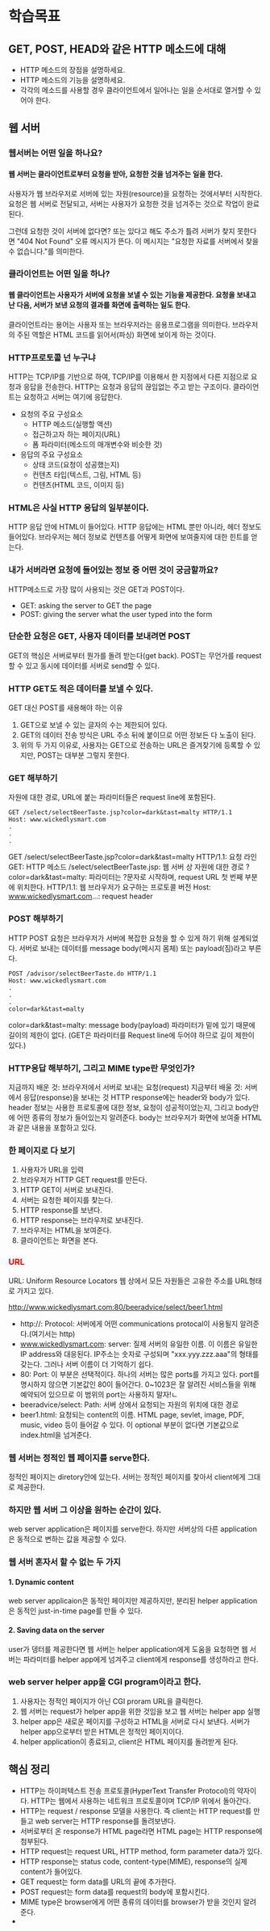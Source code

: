 # 학습목표
## GET, POST, HEAD와 같은 HTTP 메소드에 대해
* HTTP 메소드의 장점을 설명하세요.
* HTTP 메소드의 기능을 설명하세요.
* 각각의 메소드를 사용할 경우 클라이언트에서 일어나는 일을 순서대로 열거할 수 있어야 한다.

## 웹 서버
### 웹서버는 어떤 일을 하나요?
#### 웹 서버는 클라이언트로부터 요청을 받아, 요청한 것을 넘겨주는 일을 한다.
사용자가 웹 브라우저로 서버에 있는 자원(resource)을 요청하는 것에서부터 시작한다. 요청은 웹 서버로 전달되고, 서버는 사용자가 요청한 것을 넘겨주는 것으로 작업이 완료된다.

그런데 요청한 것이 서버에 없다면? 또는 있다고 해도 주소가 틀려 서버가 찾지 못한다면 "404 Not Found" 오류 메시지가 뜬다. 이 메시지는 "요청한 자료를 서버에서 찾을 수 없습니다."를 의미한다.

### 클라이언트는 어떤 일을 하나?
#### 웹 클라이언트는 사용자가 서버에 요청을 보낼 수 있는 기능을 제공한다. 요청을 보내고 난 다음, 서버가 보낸 요청의 결과를 화면에 출력하는 일도 한다.
클라이언트라는 용어는 사용자 또는 브라우저라는 응용프로그램을 의미한다. 브라우저의 주된 역할은 HTML 코드를 읽어서(파싱) 화면에 보이게 하는 것이다.

### HTTP프로토콜 넌 누구냐
HTTP는 TCP/IP를 기반으로 하여, TCP/IP를 이용해서 한 지점에서 다른 지점으로 요청과 응답을 전송한다.
HTTP는 요청과 응답의 끊임없는 주고 받는 구조이다.
클라이언트는 요청하고 서버는 여기에 응답한다.
* 요청의 주요 구성요소
    - HTTP 메소드(실행할 액션)
    - 접근하고자 하는 페이지(URL)
    - 폼 파라미터(메소드의 매개변수와 비슷한 것)
* 응답의 주요 구성요소
    - 상태 코드(요청이 성공했는지)
    - 컨텐츠 타입(텍스트, 그림, HTML 등)
    - 컨텐츠(HTML 코드, 이미지 등)

### HTML은 사실 HTTP 응답의 일부분이다.
HTTP 응답 안에 HTML이 들어있다. HTTP 응답에는 HTML 뿐만 아니라, 헤더 정보도 들어있다.
브라우저는 헤더 정보로 컨텐츠를 어떻게 화면에 보여줄지에 대한 힌트를 얻는다.

### 내가 서버라면 요청에 들어있는 정보 중 어떤 것이 궁금할까요?
HTTP메소드로 가장 많이 사용되는 것은 GET과 POST이다.
- GET: asking the server to GET the page
- POST: giving the server what the user typed into the form

### 단순한 요청은 GET, 사용자 데이터를 보내려면 POST
GET의 핵심은 서버로부터 뭔가를 돌려 받는다(get back).
POST는 무언가를 request할 수 있고 동시에 데이터를 서버로 send할 수 있다.

### HTTP GET도 적은 데이터를 보낼 수 있다.
GET 대신 POST를 새용해야 하는 이유
1. GET으로 보낼 수 있는 글자의 수는 제한되어 있다.
2. GET의 데이터 전송 방식은 URL 주소 뒤에 붙이므로 어떤 정보든 다 노출이 된다.
3. 위의 두 가지 이유로, 사용자는 GET으로 전송하는 URL은 즐겨찾기에 등록할 수 있지만, POST는 대부분 그렇지 못한다.

### GET 해부하기
자원에 대한 경로, URL에 붙는 파라미터들은 request line에 포함된다.
```http
GET /select/selectBeerTaste.jsp?color=dark&tast=malty HTTP/1.1
Host: www.wickedlysmart.com
.
.
.
```
GET /select/selectBeerTaste.jsp?color=dark&tast=malty HTTP/1.1: 요청 라인
GET: HTTP 메소드
/select/selectBeerTaste.jsp: 웹 서버 상 자원에 대한 경로
?color=dark&tast=malty: 파라미터는 ?문자로 시작하며, request URL 첫 번째 부분에 위치한다.
HTTP/1.1: 웹 브라우저가 요구하는 프로토콜 버전
Host: www.wickedlysmart.com...: request header

### POST 해부하기
HTTP POST 요청은 브라우저가 서버에 복잡한 요청을 할 수 있게 하기 위해 설계되었다.
서버로 보내는 데이터를 message body(메시지 몸체) 또는 payload(짐)라고 부른다.
```http
POST /advisor/selectBeerTaste.do HTTP/1.1
Host: www.wickedlysmart.com
.
.
.
color=dark&tast=malty
```
color=dark&tast=malty: message body(payload)
파라미터가 밑에 있기 때문에 길이의 제한이 없다. (GET은 파라미터를 Request line에 두어야 하므로 길이 제한이 있다.)

### HTTP응답 해부하기, 그리고 MIME type란 무엇인가?
지금까지 배운 것: 브라우저에서 서버로 보내는 요청(request)
지금부터 배울 것: 서버에서 응답(response)을 보내는 것
HTTP response에는 header와 body가 있다.
header 정보는 사용한 프로토콜에 대한 정보, 요청이 성공적이었는지, 그리고 body안에 어떤 종류의 정보가 들어있는지 알려준다.
body는 브라우저가 화면에 보여줄 HTML과 같은 내용을 포함하고 있다.

### 한 페이지로 다 보기
1. 사용자가 URL을 입력
2. 브라우저가 HTTP GET request를 만든다.
3. HTTP GET이 서버로 보내진다.
4. 서버는 요청한 페이지를 찾는다.
5. HTTP response를 보낸다.
6. HTTP response는 브라우저로 보내진다.
7. 브라우저는 HTML을 보여준다.
8. 클라이언트는 화면을 본다.

### <span style="color:red;">URL</span>
URL: Uniform Resource Locators
웹 상에서 모든 자원들은 고유한 주소를 URL형태로 가지고 있다.

http://www.wickedlysmart.com:80/beeradvice/select/beer1.html

- http://: Protocol: 서버에게 어떤 communications protocal이 사용될지 알려준다.(여기서는 http)
- www.wickedlysmart.com: server: 질제 서버의 유일한 이름. 이 이름은 유일한 IP address와 대응된다. IP주소는 숫자로 구성되며 "xxx.yyy.zzz.aaa"의 형태를 갖는다. 그러나 서버 이름이 더 기억하기 쉽다.
- 80: Port: 이 부분은 선택적이다. 하나의 서버는 많은 ports를 가지고 있다. port를 명시하지 않으면 기본값인 80이 들어간다. 0~1023은 잘 알려진 서비스들을 위해 예약되어 있으므로 이 범위의 port는 사용하지 말자!ㄴ
- beeradvice/select: Path: 서버 상에서 요청되는 자원의 위치에 대한 경로
- beer1.html: 요청되는 content의 이름. HTML page, sevlet, image, PDF, music, video 등이 들어갈 수 있다. 이 optional 부분이 없다면 기본값으로 index.html을 넘겨준다.

### 웹 서버는 정적인 웹 페이지를 serve한다.
정적인 페이지는 diretory안에 있는다. 서버는 정적인 페이지를 찾아서 client에게 그대로 제공한다. 

### 하지만 웹 서버 그 이상을 원하는 순간이 있다.
web server application은 페이지를 serve한다. 
하지만 서버상의 다른 application은 동적으로 변하는 값을 제공할 수 있다.

### 웹 서버 혼자서 할 수 없는 두 가지
#### 1. Dynamic content
web server applicaion은 동적인 페이지만 제공하지만, 분리된 helper application은 동적인 just-in-time page를 만들 수 있다.

#### 2. Saving data on the server
user가 뎅터를 제공한다면 웹 서버는 helper application에게 도움을 요청하면 웹 서버는 파라미터를 helper app에게 넘겨주고 client에게 response를 생성하라고 한다.

### web server helper app을 CGI program이라고 한다.
1. 사용자는 정적인 페이지가 아닌 CGI proram URL을 클릭한다.
2. 웹 서버는 request가 helper app을 위한 것임을 보고 웹 서버는 helper app 실행
3. helper app은 새로운 페이지를 구성하고 HTML을 서버로 다시 보낸다. 서버가 helper app으로부터 받은 HTML은 정적인 페이지이다.
4. helper application이 종료되고, client은 HTML 페이지를 돌려받게 된다.

## 핵심 정리
* HTTP는 하이퍼텍스트 전송 프로토콜(HyperText Transfer Protocol)의 약자이다. HTTP는 웹에서 사용하는 네트워크 프로토콜이며 TCP/IP 위에서 돌아간다.
* HTTP는 request / response 모델을 사용한다. 즉 client는 HTTP request를 만들고 web server는 HTTP response를 돌려보낸다. 
* 서버로부터 온 response가 HTML page라면 HTML page는 HTTP response에 첨부된다.
* HTTP request는 request URL, HTTP method, form parameter data가 있다.
* HTTP response는 status code, content-type(MIME), response의 실제 content가 들어있다.
* GET request는 form data를 URL의 끝에 추가한다.
* POST request는 form data를 request의 body에 포함시킨다.
* MIME type은 browser에게 어떤 종류의 데이터를 browser가 받을 것인지 알려준다.
* 